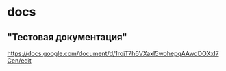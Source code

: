# docs
## "Тестовая документация"
https://docs.google.com/document/d/1rojT7h6VXaxI5wohepqAAwdDOXxI7Cen/edit
